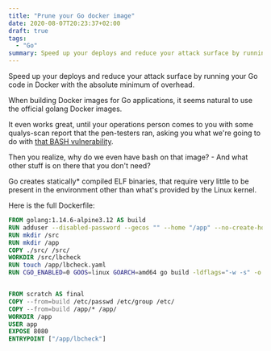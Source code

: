 ```yaml
---
title: "Prune your Go docker image"
date: 2020-08-07T20:23:37+02:00
draft: true
tags:
  - "Go"
summary: Speed up your deploys and reduce your attack surface by running your Go code in Docker with the absolute minimum of overhead
---
```

Speed up your deploys and reduce your attack surface by running your Go code in Docker with the absolute minimum of overhead.

When building Docker images for Go applications, it seems natural to use the official golang Docker images.

It even works great, until your operations person comes to you with some qualys-scan report that the pen-testers ran, asking you what we're going to do with [that BASH vulnerability](https://cve.mitre.org/cgi-bin/cvename.cgi?name=CVE-2019-18276).

Then you realize, why do we even have bash on that image? - And what other stuff is on there that you don't need?

Go creates statically* compiled ELF binaries, that require very little to be present in the environment other than what's provided by the Linux kernel.


Here is the full Dockerfile:

```Dockerfile
FROM golang:1.14.6-alpine3.12 AS build
RUN adduser --disabled-password --gecos "" --home "/app" --no-create-home --uid "1231" "app" "app"
RUN mkdir /src
RUN mkdir /app
COPY ./src/ /src/
WORKDIR /src/lbcheck
RUN touch /app/lbcheck.yaml
RUN CGO_ENABLED=0 GOOS=linux GOARCH=amd64 go build -ldflags="-w -s" -o /app/myapp


FROM scratch AS final
COPY --from=build /etc/passwd /etc/group /etc/
COPY --from=build /app/* /app/
WORKDIR /app
USER app
EXPOSE 8080
ENTRYPOINT ["/app/lbcheck"]
```
